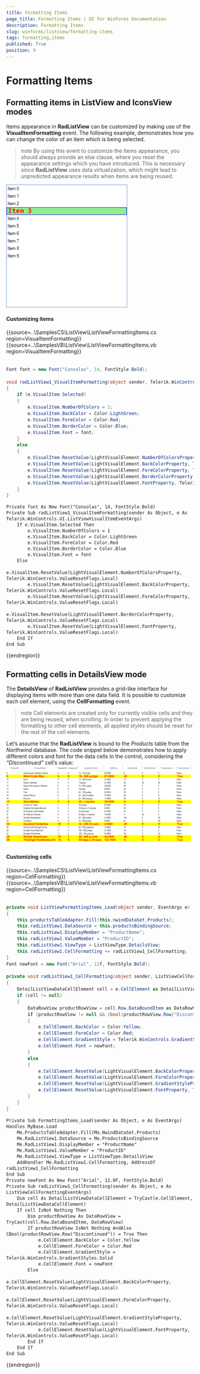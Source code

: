 ```yaml
---
title: Formatting Items
page_title: Formatting Items | UI for WinForms Documentation
description: Formatting Items
slug: winforms/listview/formatting-items
tags: formatting,items
published: True
position: 9
---
```


# Formatting Items



## Formatting items in ListView and IconsView modes 

Items appearance in __RadListView__ can be customized by making use of the __VisualItemFormatting__ event. The following example, demonstrates how you can change the color of an item which is being selected.

>note By using this event to customize the items appearance, you should always provide an else clause,  where you reset the appearance settings which you have introduced. This is necessary since __RadListView__ uses data virtualization, which might lead to unpredicted appearance results when items are being reused.


![listview-formatting-items 001](images/listview-formatting-items001.png)

#### Customizing items

{{source=..\SamplesCS\ListView\ListViewFormattingItems.cs region=VisualItemFormatting}} 
{{source=..\SamplesVB\ListView\ListViewFormattingItems.vb region=VisualItemFormatting}} 

````C#
        
Font font = new Font("Consolas", 14, FontStyle.Bold);
        
void radListView1_VisualItemFormatting(object sender, Telerik.WinControls.UI.ListViewVisualItemEventArgs e)
{
    if (e.VisualItem.Selected)
    {
        e.VisualItem.NumberOfColors = 1;
        e.VisualItem.BackColor = Color.LightGreen;
        e.VisualItem.ForeColor = Color.Red;
        e.VisualItem.BorderColor = Color.Blue;
        e.VisualItem.Font = font;
    }
    else
    {
        e.VisualItem.ResetValue(LightVisualElement.NumberOfColorsProperty, Telerik.WinControls.ValueResetFlags.Local);
        e.VisualItem.ResetValue(LightVisualElement.BackColorProperty, Telerik.WinControls.ValueResetFlags.Local);
        e.VisualItem.ResetValue(LightVisualElement.ForeColorProperty, Telerik.WinControls.ValueResetFlags.Local);
        e.VisualItem.ResetValue(LightVisualElement.BorderColorProperty, Telerik.WinControls.ValueResetFlags.Local);
        e.VisualItem.ResetValue(LightVisualElement.FontProperty, Telerik.WinControls.ValueResetFlags.Local);
    }
}

````
````VB.NET
Private font As New Font("Consolas", 14, FontStyle.Bold)
Private Sub radListView1_VisualItemFormatting(sender As Object, e As Telerik.WinControls.UI.ListViewVisualItemEventArgs)
    If e.VisualItem.Selected Then
        e.VisualItem.NumberOfColors = 1
        e.VisualItem.BackColor = Color.LightGreen
        e.VisualItem.ForeColor = Color.Red
        e.VisualItem.BorderColor = Color.Blue
        e.VisualItem.Font = font
    Else
        e.VisualItem.ResetValue(LightVisualElement.NumberOfColorsProperty, Telerik.WinControls.ValueResetFlags.Local)
        e.VisualItem.ResetValue(LightVisualElement.BackColorProperty, Telerik.WinControls.ValueResetFlags.Local)
        e.VisualItem.ResetValue(LightVisualElement.ForeColorProperty, Telerik.WinControls.ValueResetFlags.Local)
        e.VisualItem.ResetValue(LightVisualElement.BorderColorProperty, Telerik.WinControls.ValueResetFlags.Local)
        e.VisualItem.ResetValue(LightVisualElement.FontProperty, Telerik.WinControls.ValueResetFlags.Local)
    End If
End Sub

````

{{endregion}} 

## Formatting cells in DetailsView mode

The __DetailsView__ of __RadListView__ provides a grid-like interface for displaying items with more than one data field. It is possible to customize each cell element, using the __CellFormatting__ event.

>note Cell elements are created only for currently visible cells and they are being reused, when scrolling. In order to prevent applying the formatting to other cell elements, all applied styles should be reset for the rest of the cell elements.
>


Let’s assume that the __RadListView__ is bound to the *Products* table from the *Northwind* database. The code snippet below demonstrates how to apply different colors and font for the data cells in the control, considering the *“Discontinued”* cell’s value:<br>![listview-formatting-items 002](images/listview-formatting-items002.png)

#### Customizing cells

{{source=..\SamplesCS\ListView\ListViewFormattingItems.cs region=CellFormatting}} 
{{source=..\SamplesVB\ListView\ListViewFormattingItems.vb region=CellFormatting}} 

````C#
        
private void ListViewFormattingItems_Load(object sender, EventArgs e)
{
    this.productsTableAdapter.Fill(this.nwindDataSet.Products);
    this.radListView1.DataSource = this.productsBindingSource;
    this.radListView1.DisplayMember = "ProductName";
    this.radListView1.ValueMember = "ProductID";     
    this.radListView1.ViewType = ListViewType.DetailsView;  
    this.radListView1.CellFormatting += radListView1_CellFormatting;
}
Font newFont = new Font("Arial", 12f, FontStyle.Bold);
        
private void radListView1_CellFormatting(object sender, ListViewCellFormattingEventArgs e)
{
    DetailListViewDataCellElement cell = e.CellElement as DetailListViewDataCellElement;
    if (cell != null)
    {
        DataRowView productRowView = cell.Row.DataBoundItem as DataRowView;
        if (productRowView != null && (bool)productRowView.Row["Discontinued"] == true)
        {
            e.CellElement.BackColor = Color.Yellow;
            e.CellElement.ForeColor = Color.Red;
            e.CellElement.GradientStyle = Telerik.WinControls.GradientStyles.Solid;
            e.CellElement.Font = newFont;
        }
        else
        { 
            e.CellElement.ResetValue(LightVisualElement.BackColorProperty, Telerik.WinControls.ValueResetFlags.Local);
            e.CellElement.ResetValue(LightVisualElement.ForeColorProperty, Telerik.WinControls.ValueResetFlags.Local);
            e.CellElement.ResetValue(LightVisualElement.GradientStyleProperty, Telerik.WinControls.ValueResetFlags.Local);
            e.CellElement.ResetValue(LightVisualElement.FontProperty, Telerik.WinControls.ValueResetFlags.Local);
        }
    }
}

````
````VB.NET
Private Sub FormattingItems_Load(sender As Object, e As EventArgs) Handles MyBase.Load
    Me.ProductsTableAdapter.Fill(Me.NwindDataSet.Products)
    Me.RadListView1.DataSource = Me.ProductsBindingSource
    Me.RadListView1.DisplayMember = "ProductName"
    Me.RadListView1.ValueMember = "ProductID"
    Me.RadListView1.ViewType = ListViewType.DetailsView
    AddHandler Me.RadListView1.CellFormatting, AddressOf radListView1_CellFormatting
End Sub
Private newFont As New Font("Arial", 12.0F, FontStyle.Bold)
Private Sub radListView1_CellFormatting(sender As Object, e As ListViewCellFormattingEventArgs)
    Dim cell As DetailListViewDataCellElement = TryCast(e.CellElement, DetailListViewDataCellElement)
    If cell IsNot Nothing Then
        Dim productRowView As DataRowView = TryCast(cell.Row.DataBoundItem, DataRowView)
        If productRowView IsNot Nothing AndAlso CBool(productRowView.Row("Discontinued")) = True Then
            e.CellElement.BackColor = Color.Yellow
            e.CellElement.ForeColor = Color.Red
            e.CellElement.GradientStyle = Telerik.WinControls.GradientStyles.Solid
            e.CellElement.Font = newFont
        Else
            e.CellElement.ResetValue(LightVisualElement.BackColorProperty, Telerik.WinControls.ValueResetFlags.Local)
            e.CellElement.ResetValue(LightVisualElement.ForeColorProperty, Telerik.WinControls.ValueResetFlags.Local)
            e.CellElement.ResetValue(LightVisualElement.GradientStyleProperty, Telerik.WinControls.ValueResetFlags.Local)
            e.CellElement.ResetValue(LightVisualElement.FontProperty, Telerik.WinControls.ValueResetFlags.Local)
        End If
    End If
End Sub

````

{{endregion}} 




